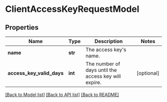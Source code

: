 # ClientAccessKeyRequestModel

## Properties
Name | Type | Description | Notes
------------ | ------------- | ------------- | -------------
**name** | **str** | The access key&#39;s name. | 
**access_key_valid_days** | **int** | The number of days until the access key will expire. | [optional] 

[[Back to Model list]](../README.md#documentation-for-models) [[Back to API list]](../README.md#documentation-for-api-endpoints) [[Back to README]](../README.md)



